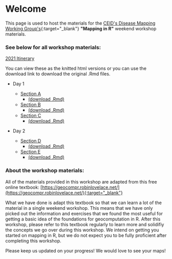 # Welcome

This page is used to host the materials for the [CEID's Disease Mapping Working Group's](https://www.ceid.uga.edu/2016/06/18/disease-mapping-working-group/){:target="_blank"} **"Mapping in R"** weekend workshop materials. 

### See below for all workshop materials:

[2021 Itinerary](https://docs.google.com/document/d/1wEpjlUB4vdsYpHwN3s0hQ2JCSBszsMJz82L3G9DVlxc/edit?usp=sharing)

You can view these as the knitted html versions or you can use the download link to download the original .Rmd files.

* Day 1
  * [Section A](https://dcsuh.github.io/mappingInR/section_A)  
      * [(download .Rmd)](https://dcsuh.github.io/mappingInR/section_A.Rmd)
  * [Section B](https://dcsuh.github.io/mappingInR/section_B)  
      * [(download .Rmd)](https://dcsuh.github.io/mappingInR/section_B.Rmd)
  * [Section C](https://dcsuh.github.io/mappingInR/section_C)  
      * [(download .Rmd)](https://dcsuh.github.io/mappingInR/section_C.Rmd)
      
* Day 2
  * [Section D](https://dcsuh.github.io/mappingInR/section_D)  
      * [(download .Rmd)](https://dcsuh.github.io/mappingInR/section_D.Rmd)
  * [Section E](https://dcsuh.github.io/mappingInR/section_E)  
      * [(download .Rmd)](https://dcsuh.github.io/mappingInR/section_E.Rmd)

### About the workshop materials:

All of the materials provided in this workshop are adapted from this free online textbook: [https://geocompr.robinlovelace.net/](https://geocompr.robinlovelace.net/){:target="_blank"}

What we have done is adapt this textbook so that we can learn a lot of the material in a single weekend workshop. This means that we have only picked out the information and exercises that we found the most useful for getting a basic idea of the foundations for geocomputation in R. After this workshop, please refer to this textbook regularly to learn more and solidifiy the concepts we go over during this workshop. We intend on getting you started on mapping in R, but we do not expect you to be fully proficient after completing this workshop.

Please keep us updated on your progress! We would love to see your maps!
